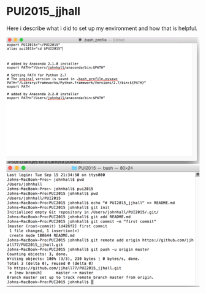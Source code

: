 # PUI2015_jjhall

Here i describe what i did to set up my environment and how that is helpful.

![Alt text](profile_shot.png)
![Alt text](commands_shot.png)